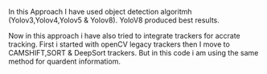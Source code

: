 In this Approach I have used object detection algoritmh (Yolov3,Yolov4,Yolov5 & Yolov8).
YoloV8 produced best results.

Now in this approach i have also tried to integrate trackers for accrate tracking.
First i started with openCV legacy trackers then I move to CAMSHIFT,SORT & DeepSort trackers.
But  in this code i am using the same method for quardent informatiom.


